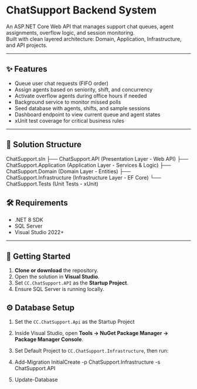 # ChatSupport Backend System

An ASP.NET Core Web API that manages support chat queues, agent assignments, overflow logic, and session monitoring.  
Built with clean layered architecture: Domain, Application, Infrastructure, and API projects.

---

## ✨ Features

- Queue user chat requests (FIFO order)
- Assign agents based on seniority, shift, and concurrency
- Activate overflow agents during office hours if needed
- Background service to monitor missed polls
- Seed database with agents, shifts, and sample sessions
- Dashboard endpoint to view current queue and agent states
- xUnit test coverage for critical business rules

---

## 📂 Solution Structure

ChatSupport.sln 
├── ChatSupport.API (Presentation Layer - Web API) 
├── ChatSupport.Application (Application Layer - Services & Logic) 
├── ChatSupport.Domain (Domain Layer - Entities) 
├── ChatSupport.Infrastructure (Infrastructure Layer - EF Core) 
└── ChatSupport.Tests (Unit Tests - xUnit)

## 🛠️ Requirements

- .NET 8 SDK
- SQL Server
- Visual Studio 2022+ 

---

## 🚀 Getting Started

1. **Clone or download** the repository.
2. Open the solution in **Visual Studio**.
3. Set `CC.ChatSupport.API` as the **Startup Project**.
4. Ensure SQL Server is running locally.

## ⚙️ Database Setup

1. Set the `CC.ChatSupport.Api` as the Startup Project
2. Inside Visual Studio, open **Tools → NuGet Package Manager → Package Manager Console**.
3. Set Default Project to `CC.ChatSupport.Infrastructure`, then run:

4. Add-Migration InitialCreate -p ChatSupport.Infrastructure -s ChatSupport.API
5. Update-Database